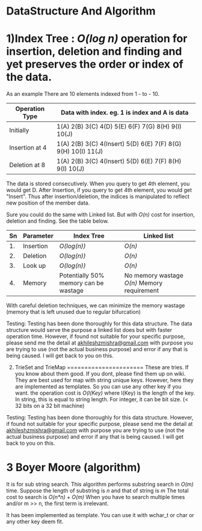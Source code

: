 DataStructure And Algorithm
============================

1)Index Tree : _O(log n)_ operation for insertion, deletion and finding and yet preserves the order or index of the data.
=========================================================================================================================


As an example
There are 10 elements indexed from 1 - to - 10.

|Operation Type |Data with index. eg. 1 is index and A is data|
|---------------|---------------------------------------------|
|Initially      |1(A) 2(B) 3(C) 4(D) 5(E) 6(F) 7(G) 8(H) 9(I) 10(J)|
|Insertion at 4 |1(A) 2(B) 3(C) 4(Insert) 5(D) 6(E) 7(F) 8(G) 9(H) 10(I) 11(J)|
|Deletion at 8  |1(A) 2(B) 3(C) 4(Insert) 5(D) 6(E) 7(F) 8(H) 9(I) 10(J)|

The data is stored consecutively. When you query to get 4th element, you would get D. After Insertion, if you query to get 4th element, you would get "Insert". Thus after insertion/deletion, the indices is manipulated to reflect new position of the member data.

Sure you could do the same with Linked list. But with _O(n)_ cost for insertion, deletion and finding.
See the table below.


|Sn | Parameter   |Index Tree       |  Linked list |
|---|-------------|-----------------|--------------|
|1. |Insertion    | _O(log(n))_     |     _O(n)_   |
|2. |Deletion     | _O(log(n))_     |     _O(n)_   |
|3. |Look up      | _O(log(n))_     |     _O(n)_   |
|4. |Memory       |Potentially 50% memory can be wastage|  No memory wastage _O(n)_ Memory requirement|

With careful deletion techniques, we can minimize the memory wastage (memory that is left unused due to regular bifurcation)

Testing: 
Testing has been done thoroughly for this data structure. The data structure would serve the purpose a linked list does but with faster operation time. However, if found not suitable for your specific purpose, please send me the detail at akhileshzmishra@gmail.com with purpose you are trying to use (not the actual business purpose) and error if any that is being caused. I will get back to you on this.

2) TrieSet and TrieMap
======================
These are tries. If you know about them good. If you dont, please find them up on wiki. They are best used for map with string unique keys. However, here they are implemented as templates. So you can use any other key if you want. the operation cost is _O(l(Key)_ where l(Key) is the length of the key. In string, this is equal to string length. For integer, it can be bit size. (< 32 bits on a 32 bit machine)

Testing: 
Testing has been done thoroughly for this data structure. However, if found not suitable for your specific purpose, please send me the detail at akhileshzmishra@gmail.com with purpose you are trying to use (not the actual business purpose) and error if any that is being caused. I will get back to you on this.


3 Boyer Moore (algorithm)
=========================
It is for sub string search. This algorithm performs substring search in _O(m)_ time.
Suppose the length of substring is _n_ and that of string is _m_
The total cost to search is _O(n*n)_ +  _O(m)_
When you have to search multiple times and/or m >> n, the first term is irrelevant.

It has been implemented as template. You can use it with wchar_t or char or any other key deem fit.


